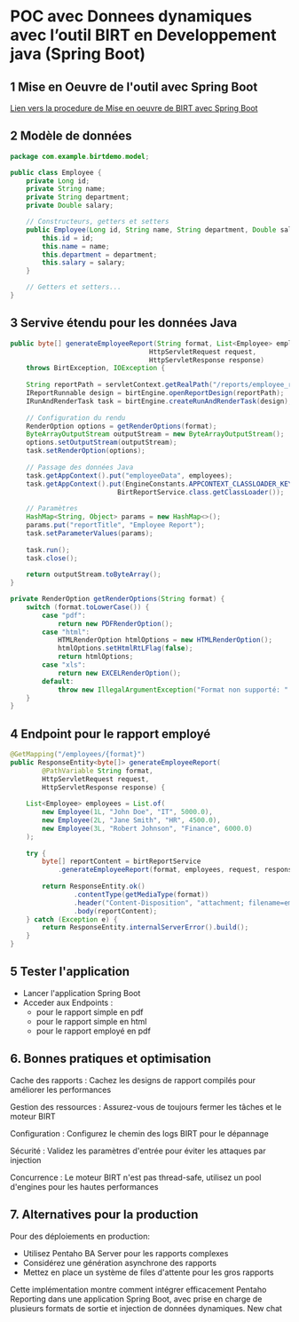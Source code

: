 # POC avec Donnees dynamiques avec l’outil BIRT en Developpement java (Spring Boot)

## 1 Mise en Oeuvre de l'outil avec Spring Boot 
[Lien vers la procedure de Mise en oeuvre de BIRT avec Spring Boot](https://github.com/ludovicfranck/Procedure-de-mise-en-oeuvre-de-l-outil-BIRT-avec-Spring-Boot.git)

## 2 Modèle de données
```java
package com.example.birtdemo.model;

public class Employee {
    private Long id;
    private String name;
    private String department;
    private Double salary;

    // Constructeurs, getters et setters
    public Employee(Long id, String name, String department, Double salary) {
        this.id = id;
        this.name = name;
        this.department = department;
        this.salary = salary;
    }

    // Getters et setters...
}

```
## 3 Servive étendu pour les données Java 

```java
public byte[] generateEmployeeReport(String format, List<Employee> employees, 
                                   HttpServletRequest request, 
                                   HttpServletResponse response) 
    throws BirtException, IOException {
    
    String reportPath = servletContext.getRealPath("/reports/employee_report.rptdesign");
    IReportRunnable design = birtEngine.openReportDesign(reportPath);
    IRunAndRenderTask task = birtEngine.createRunAndRenderTask(design);
    
    // Configuration du rendu
    RenderOption options = getRenderOptions(format);
    ByteArrayOutputStream outputStream = new ByteArrayOutputStream();
    options.setOutputStream(outputStream);
    task.setRenderOption(options);
    
    // Passage des données Java
    task.getAppContext().put("employeeData", employees);
    task.getAppContext().put(EngineConstants.APPCONTEXT_CLASSLOADER_KEY, 
                           BirtReportService.class.getClassLoader());
    
    // Paramètres
    HashMap<String, Object> params = new HashMap<>();
    params.put("reportTitle", "Employee Report");
    task.setParameterValues(params);
    
    task.run();
    task.close();
    
    return outputStream.toByteArray();
}

private RenderOption getRenderOptions(String format) {
    switch (format.toLowerCase()) {
        case "pdf":
            return new PDFRenderOption();
        case "html":
            HTMLRenderOption htmlOptions = new HTMLRenderOption();
            htmlOptions.setHtmlRtLFlag(false);
            return htmlOptions;
        case "xls":
            return new EXCELRenderOption();
        default:
            throw new IllegalArgumentException("Format non supporté: " + format);
    }
}
```

## 4 Endpoint pour le rapport employé
```java
@GetMapping("/employees/{format}")
public ResponseEntity<byte[]> generateEmployeeReport(
        @PathVariable String format,
        HttpServletRequest request,
        HttpServletResponse response) {
    
    List<Employee> employees = List.of(
        new Employee(1L, "John Doe", "IT", 5000.0),
        new Employee(2L, "Jane Smith", "HR", 4500.0),
        new Employee(3L, "Robert Johnson", "Finance", 6000.0)
    );
    
    try {
        byte[] reportContent = birtReportService
            .generateEmployeeReport(format, employees, request, response);
        
        return ResponseEntity.ok()
                .contentType(getMediaType(format))
                .header("Content-Disposition", "attachment; filename=employees." + format)
                .body(reportContent);
    } catch (Exception e) {
        return ResponseEntity.internalServerError().build();
    }
}
```

## 5 Tester l'application
- Lancer l'application Spring Boot
- Acceder aux Endpoints :
  - [](http://localhost:8080/api/reports/simple_report/pdf) pour le rapport simple en pdf
  - [](http://localhost:8080/api/reports/simple_report/html) pour le rapport simple en html
  - [](http://localhost:8080/api/reports/employees/pdf) pour le rapport employé en pdf

## 6. Bonnes pratiques et optimisation

Cache des rapports : Cachez les designs de rapport compilés pour améliorer les performances

Gestion des ressources : Assurez-vous de toujours fermer les tâches et le moteur BIRT

 Configuration : Configurez le chemin des logs BIRT pour le dépannage

 Sécurité : Validez les paramètres d'entrée pour éviter les attaques par injection

 Concurrence : Le moteur BIRT n'est pas thread-safe, utilisez un pool d'engines pour les hautes performances

 ## 7. Alternatives pour la production

 Pour des déploiements en production:
 - Utilisez Pentaho BA Server pour les rapports complexes
 - Considérez une génération asynchrone des rapports
 - Mettez en place un système de files d'attente pour les gros rapports

Cette implémentation montre comment intégrer efficacement Pentaho Reporting dans une application Spring Boot, avec prise en charge de plusieurs formats de sortie et injection de données dynamiques.
New chat
